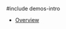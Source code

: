 #include demos-intro

- [Overview](https://js.devexpress.com/Demos/WidgetsGallery/Demo/Calendar/Overview/)